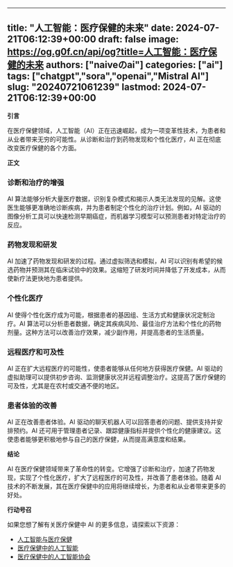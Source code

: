 
---
title: "人工智能：医疗保健的未来"
date: 2024-07-21T06:12:39+00:00
draft: false
image: https://og.g0f.cn/api/og?title=人工智能：医疗保健的未来
authors: ["naiveのai"]
categories: ["ai"]
tags: ["chatgpt","sora","openai","Mistral AI"]
slug: "20240721061239"
lastmod: 2024-07-21T06:12:39+00:00
---
**引言**

在医疗保健领域，人工智能（AI）正在迅速崛起，成为一项变革性技术，为患者和从业者带来无穷的可能性。从诊断和治疗到药物发现和个性化医疗，AI 正在彻底改变医疗保健的各个方面。

**正文**

### 诊断和治疗的增强

AI 算法能够分析大量医疗数据，识别复杂模式和揭示人类无法发现的见解。这使医生能够更准确地诊断疾病，并为患者制定个性化的治疗计划。例如，AI 驱动的图像分析工具可以快速检测早期癌症，而机器学习模型可以预测患者对特定治疗的反应。

### 药物发现和研发

AI 加速了药物发现和研发的过程。通过虚拟筛选和模拟，AI 可以识别有希望的候选药物并预测其在临床试验中的效果。这缩短了研发时间并降低了开发成本，从而使新疗法更快地为患者提供。

### 个性化医疗

AI 使得个性化医疗成为可能，根据患者的基因组、生活方式和健康状况定制治疗。AI 算法可以分析患者数据，确定其疾病风险、最佳治疗方法和个性化的药物剂量。这种方法可以改善治疗效果，减少副作用，并提高患者的生活质量。

### 远程医疗和可及性

AI 正在扩大远程医疗的可能性，使患者能够从任何地方获得医疗保健。AI 驱动的虚拟助理可以提供初步咨询、监测健康状况并远程调整治疗。这提高了医疗保健的可及性，尤其是在农村或交通不便的地区。

### 患者体验的改善

AI 正在改善患者体验。AI 驱动的聊天机器人可以回答患者的问题、提供支持并安排预约。AI 还可用于管理患者记录、跟踪健康指标并提供个性化的健康建议。这使患者能够更积极地参与自己的医疗保健，从而提高满意度和结果。

**结论**

AI 在医疗保健领域带来了革命性的转变。它增强了诊断和治疗，加速了药物发现，实现了个性化医疗，扩大了远程医疗的可及性，并改善了患者体验。随着 AI 技术的不断发展，其在医疗保健中的应用将继续增长，为患者和从业者带来更多的好处。

**行动号召**

如果您想了解有关医疗保健中 AI 的更多信息，请探索以下资源：

- [人工智能与医疗保健](https://www.who.int/news-room/fact-sheets/detail/artificial-intelligence-for-health)
- [医疗保健中的人工智能](https://www.mckinsey.com/capabilities/growth-marketing-and-sales/how-we-help-clients/artificial-intelligence-in-healthcare)
- [医疗保健中的人工智能协会](https://www.aih-network.org/)